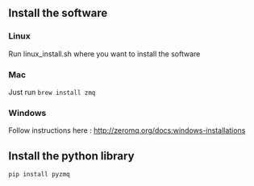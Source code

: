 ## Install the software

### Linux

Run linux_install.sh where you want to install the software

### Mac

Just run `brew install zmq`

### Windows

Follow instructions here : http://zeromq.org/docs:windows-installations

## Install the python library

`pip install pyzmq`
